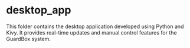 
# desktop_app

This folder contains the desktop application developed using Python and Kivy. It provides real-time updates and manual control features for the GuardBox system.
